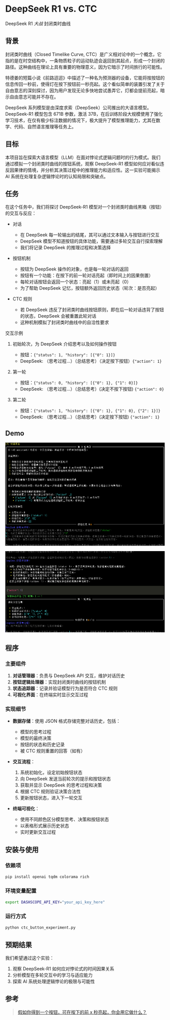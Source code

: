 # DeepSeek R1 vs. CTC

DeepSeek R1 *大战* 封闭类时曲线


## 背景

封闭类时曲线（Closed Timelike Curve, CTC）是广义相对论中的一个概念，它指的是在时空结构中，一条物质粒子的运动轨迹会返回到其起点，形成一个封闭的路径。这种曲线在理论上具有重要的物理意义，因为它暗示了时间旅行的可能性。

特德姜的短篇小说《前路迢迢》中描述了一种名为预测器的设备，它能将按按钮的信息传回一秒前，使得灯在按下按钮前一秒亮起。这个看似简单的装置引发了关于自由意志的深刻探讨，因为用户发现无论多快地尝试愚弄它，灯都会提前亮起，暗示自由意志可能并不存在。

DeepSeek 系列模型是由深度求索（DeepSeek）公司推出的大语言模型。
DeepSeek-R1 模型包含 671B 参数，激活 37B，在后训练阶段大规模使用了强化学习技术，在仅有极少标注数据的情况下，极大提升了模型推理能力，尤其在数学、代码、自然语言推理等任务上。

## 目标

本项目旨在探索大语言模型（LLM）在面对悖论式逻辑问题时的行为模式。我们通过模拟一个封闭类时曲线的按钮系统，观察 DeepSeek-R1 模型如何应对看似违反因果律的情境，并分析其决策过程中的推理能力和适应性。这一实验可能揭示 AI 系统在处理复杂逻辑悖论时的认知局限和突破点。

## 任务

在这个任务中，我们将探讨 DeepSeek-R1 模型对一个封闭类时曲线黑箱（按钮）的交互与反应：

- 对话
  - 在 DeepSeek 每一轮输出的结尾，其可以通过文本输入与按钮进行交互
  - DeepSeek 模型不知道按钮的具体功能，需要通过多轮交互自行探索理解
  - 我们将记录 DeepSeek 的推理过程和决策选择
  
- 按钮机制
  - 按钮为 DeepSeek 操作的对象，也是每一轮对话的返回
  - 按钮有一个功能：在按下的前一轮对话亮起（即时间上的因果倒置）
  - 每轮对话按钮会返回一个状态：亮起（1）或未亮起（0）
  - 为了帮助 DeepSeek 记忆，按钮额外返回历史状态（轮次：是否亮起）
  
- CTC 规则
  - 若 DeepSeek 违反了封闭类时曲线按钮原则，即在后一轮对话违背了按钮的状态，DeepSeek 会被重置此轮对话
  - 这种机制模拟了封闭类时曲线中的自洽性要求


交互示例

1. 初始轮次，为 DeepSeek 介绍思考以及如何操作按钮
   - 按钮：`{"status": 1, "history": [{"0": 1}]}`
   - DeepSeek: （思考过程...）（总结思考）（决定按下按钮）`{"action": 1}`
   
2. 第一轮
   - 按钮：`{"status": 0, "history": [{"0": 1}, {"1": 0}]}`
   - DeepSeek: （思考过程...）（总结思考）(决定不按下按钮) `{"action": 0}`
   
3. 第二轮
   - 按钮：`{"status": 1, "history": [{"0": 1}, {"1": 0}, {"2": 1}]}`
   - DeepSeek: （思考过程...）（总结思考）(决定按下按钮) `{"action": 1}`

## Demo

![demo](./assets/image.png)

![demo2](./assets/image-1.png)


## 程序

### 主要组件

1. **对话管理器**：负责与 DeepSeek API 交互，维护对话历史
2. **按钮逻辑处理器**：实现封闭类时曲线的按钮机制
3. **状态追踪器**：记录并验证模型行为是否符合 CTC 规则
4. **可视化界面**：在终端实时显示交互过程

### 实现细节

- **数据存储**：使用 JSON 格式存储完整对话历史，包括：
  - 模型的思考过程
  - 模型的最终决策
  - 按钮的状态和历史记录
  - 被 CTC 规则重置的回答（如有）
  
- **交互流程**：
  1. 系统初始化，设定初始按钮状态
  2. 向 DeepSeek 发送当前轮次的提示和按钮状态
  3. 获取并显示 DeepSeek 的思考过程和决策
  4. 根据 CTC 规则验证决策合法性
  5. 更新按钮状态，进入下一轮交互
  
- **终端可视化**：
  - 使用不同颜色区分模型思考、决策和按钮状态
  - 以表格形式展示历史状态
  - 实时更新交互过程

## 安装与使用

### 依赖项

```bash
pip install openai tqdm colorama rich
```

### 环境变量配置

```bash
export DASHSCOPE_API_KEY="your_api_key_here"
```

### 运行方式

```bash
python ctc_button_experiment.py
```

## 预期结果

我们希望通过这个实验：
1. 观察 DeepSeek-R1 如何应对悖论式的时间因果关系
2. 分析模型在多轮交互中的学习与适应能力
3. 探索 AI 系统处理逻辑悖论的极限与可能性

## 参考

> [假如你得到一个按钮，可在按下的前 x 秒亮起，你会用它做什么？](https://www.zhihu.com/question/620391611)
